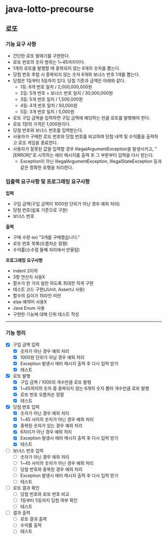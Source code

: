 # java-lotto-precourse

## 로또

### 기능 요구 사항
- 간단한 로또 발매기를 구현한다.
- 로또 번호의 숫자 범위는 1~45까지이다.
- 1개의 로또를 발행할 때 중복되지 않는 6개의 숫자를 뽑는다.
- 당첨 번호 추첨 시 중복되지 않는 숫자 6개와 보너스 번호 1개를 뽑는다.
- 당첨은 1등부터 5등까지 있다. 당첨 기준과 금액은 아래와 같다.
  - 1등: 6개 번호 일치 / 2,000,000,000원
  - 2등: 5개 번호 + 보너스 번호 일치 / 30,000,000원
  - 3등: 5개 번호 일치 / 1,500,000원
  - 4등: 4개 번호 일치 / 50,000원
  - 5등: 3개 번호 일치 / 5,000원
- 로또 구입 금액을 입력하면 구입 금액에 해당하는 만큼 로또를 발행해야 한다.
- 로또 1장의 가격은 1,000원이다.
- 당첨 번호와 보너스 번호를 입력받는다.
- 사용자가 구매한 로또 번호와 당첨 번호를 비교하여 당첨 내역 및 수익률을 출력하고 로또 게임을 종료한다.
- 사용자가 잘못된 값을 입력할 경우 IllegalArgumentException을 발생시키고, "[ERROR]"로 시작하는 에러 메시지를 출력 후 그 부분부터 입력을 다시 받는다.
  - Exception이 아닌 IllegalArgumentException, IllegalStateException 등과 같은 명확한 유형을 처리한다.

### 입출력 요구사항 및 프로그래밍 요구사항
**입력**
- 구입 금액(구입 금액이 1000원 단위가 아닌 경우 예외 처리)
- 당첨 번호(쉽표 기준으로 구분)
- 보너스 번호

**출력**
- 구매 수량 ex) "3개를 구매했습니다."
- 로또 번호 목록(오름차순 정렬)
- 수익률(소수점 둘째 자리에서 반올림)

**프로그래밍 요구사항**
- indent 2이하
- 3항 연산자 사용X
- 함수가 한 가지 일만 하도록 최대한 작게 구현
- 테스트 코드 구현(JUnit, AssertJ 사용)
- 함수의 길이가 15라인 미만
- else 예약어 사용X
- Java Enum 사용
- 구현한 기능에 대해 단위 테스트 작성

---

### 기능 정리
- [x] 구입 금액 입력
  - [x] 숫자가 아닌 경우 예외 처리
  - [x] 1000원 단위가 아닐 경우 예외 처리
  - [x] Exception 발생시 에러 메시지 출력 후 다시 입력 받기
  - [x] 테스트
- [x] 로또 발행
  - [x] 구입 금액 / 1000의 개수만큼 로또 발행
  - [x] 1~45까지의 숫자 중 중복되지 않는 6개의 숫자 뽑아 개수만큼 로또 발행
  - [x] 로또 번호 오름차순 정렬
  - [x] 테스트
- [x] 당첨 번호 입력
  - [x] 숫자가 아닌 경우 예외 처리
  - [x] 1~45 사이의 숫자가 아닌 경우 예외 처리
  - [x] 중복된 숫자가 있는 경우 예외 처리
  - [x] 6자리가 아닌 경우 예외 처리
  - [x] Exception 발생시 에러 메시지 출력 후 다시 입력 받기
  - [x] 테스트
- [ ] 보너스 번호 입력
  - [ ] 숫자가 아닌 경우 예외 처리
  - [ ] 1~45 사이의 숫자가 아닌 경우 예외 처리
  - [ ] 당첨 번호와 중복된 경우 예외 처리
  - [ ] Exception 발생시 에러 메시지 출력 후 다시 입력 받기
  - [ ] 테스트
- [ ] 로또 결과 확인
  - [ ] 당첨 번호와 로또 번호 비교
  - [ ] 1등부터 5등까지 당첨 여부 확인
  - [ ] 테스트
- [ ] 결과 출력
  - [ ] 로또 결과 출력
  - [ ] 수익률 출력
  - [ ] 테스트